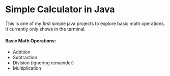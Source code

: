# Simple Calculator in Java
This is one of my first simple java projects to explore basic math operations.
<br>It currently only shows in the terminal.

#### Basic Math Operations:
<ul>
  <li>Addition
<li>Subtraction
<li>Division (ignoring remainder)
<li>Multiplication
